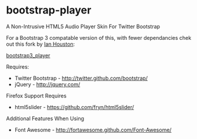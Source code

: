 bootstrap-player
================

A Non-Intrusive HTML5 Audio Player Skin For Twitter Bootstrap

For a Bootstrap 3 compatable version of this, with fewer dependancies chek out this fork by [Ian Houston](https://github.com/iainhouston):

[bootstrap3_player](https://github.com/iainhouston/bootstrap3_player)

Requires:

  * Twitter Bootstrap - http://twitter.github.com/bootstrap/
  * jQuery - http://jquery.com/

Firefox Support Requires

  * html5slider - https://github.com/fryn/html5slider/

Additional Features When Using

  * Font Awesome - http://fortawesome.github.com/Font-Awesome/

